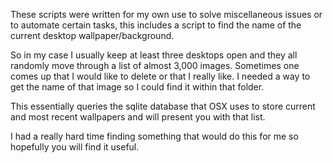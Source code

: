 These scripts were written for my own use to solve miscellaneous issues or to automate certain tasks, this includes a script to find the name of the current desktop wallpaper/background. 

So in my case I usually keep at least three desktops open and they all randomly move through a list of almost 3,000 images. Sometimes one comes up that I would like to delete or that I really like. I needed a way to get the name of that image so I could find it within that folder.

This essentially queries the sqlite database that OSX uses to store current and most recent wallpapers and will present you with that list. 

I had a really hard time finding something that would do this for me so hopefully you will find it useful.